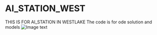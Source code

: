# AI_STATION_WEST
THIS IS FOR AI_STATION IN WESTLAKE 
The code is for ode solution and models
![Image text]( 这里是你的图片链接)
